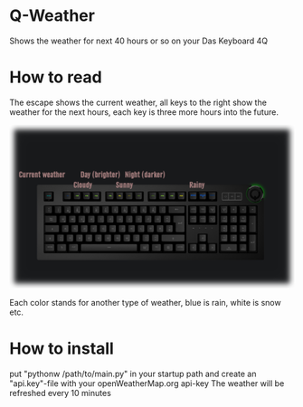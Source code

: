 # Q-Weather
Shows the weather for next 40 hours or so on your Das Keyboard 4Q

# How to read
The escape shows the current weather, all keys to the right show the weather for the next hours,
each key is three more hours into the future.


![image of a keyboard with some text](q-weather.png)

Each color stands for another type of weather, blue is rain, white is snow etc.

# How to install
put "pythonw /path/to/main.py" in your startup path and create an "api.key"-file with your openWeatherMap.org api-key
The weather will be refreshed every 10 minutes
